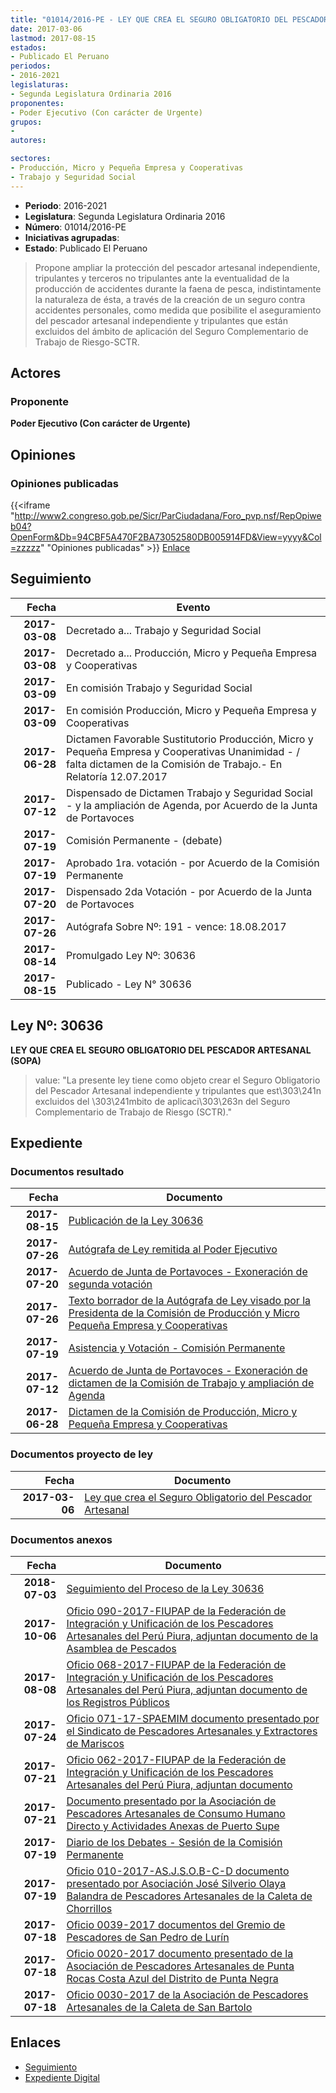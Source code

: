```yaml
---
title: "01014/2016-PE - LEY QUE CREA EL SEGURO OBLIGATORIO DEL PESCADOR ARTESANAL"
date: 2017-03-06
lastmod: 2017-08-15
estados:
- Publicado El Peruano
periodos:
- 2016-2021
legislaturas:
- Segunda Legislatura Ordinaria 2016
proponentes:
- Poder Ejecutivo (Con carácter de Urgente)
grupos:
- 
autores:

sectores:
- Producción, Micro y Pequeña Empresa y Cooperativas
- Trabajo y Seguridad Social
---
```

- **Periodo**: 2016-2021
- **Legislatura**: Segunda Legislatura Ordinaria 2016
- **Número**: 01014/2016-PE
- **Iniciativas agrupadas**: 
- **Estado**: Publicado El Peruano

> Propone ampliar la protección del pescador artesanal independiente, tripulantes y terceros no tripulantes ante la eventualidad de la producción de accidentes durante la faena de pesca, indistintamente la naturaleza de ésta, a través de la creación de un seguro contra accidentes personales, como medida que posibilite el aseguramiento del pescador artesanal independiente y tripulantes que están excluidos del ámbito de aplicación del Seguro Complementario de Trabajo de Riesgo-SCTR.


## Actores

### Proponente

**Poder Ejecutivo (Con carácter de Urgente)**

## Opiniones

### Opiniones publicadas

{{<iframe "http://www2.congreso.gob.pe/Sicr/ParCiudadana/Foro_pvp.nsf/RepOpiweb04?OpenForm&Db=94CBF5A470F2BA73052580DB005914FD&View=yyyy&Col=zzzzz" "Opiniones publicadas" >}}
[Enlace](http://www2.congreso.gob.pe/Sicr/ParCiudadana/Foro_pvp.nsf/RepOpiweb04?OpenForm&Db=94CBF5A470F2BA73052580DB005914FD&View=yyyy&Col=zzzzz)


## Seguimiento

| Fecha | Evento |
|------:|--------|
| **2017-03-08** | Decretado a... Trabajo y Seguridad Social |
| **2017-03-08** | Decretado a... Producción, Micro y Pequeña Empresa y Cooperativas |
| **2017-03-09** | En comisión Trabajo y Seguridad Social |
| **2017-03-09** | En comisión Producción, Micro y Pequeña Empresa y Cooperativas |
| **2017-06-28** | Dictamen Favorable Sustitutorio Producción, Micro y Pequeña Empresa y Cooperativas Unanimidad - / falta dictamen de la Comisión de Trabajo.- En Relatoría 12.07.2017 |
| **2017-07-12** | Dispensado de Dictamen Trabajo y Seguridad Social - y la ampliación de Agenda, por Acuerdo de la Junta de Portavoces |
| **2017-07-19** | Comisión Permanente - (debate) |
| **2017-07-19** | Aprobado 1ra. votación - por Acuerdo de la Comisión Permanente |
| **2017-07-20** | Dispensado 2da Votación - por Acuerdo de la Junta de Portavoces |
| **2017-07-26** | Autógrafa Sobre Nº: 191 - vence: 18.08.2017 |
| **2017-08-14** | Promulgado Ley Nº: 30636 |
| **2017-08-15** | Publicado - Ley N° 30636 |

## Ley Nº: 30636

**LEY QUE CREA EL SEGURO OBLIGATORIO DEL PESCADOR ARTESANAL (SOPA)**

> value: "La presente ley tiene como objeto crear el Seguro Obligatorio del Pescador Artesanal independiente y tripulantes que est\303\241n excluidos del \303\241mbito de aplicaci\303\263n del Seguro Complementario de Trabajo de Riesgo (SCTR)."


## Expediente

### Documentos resultado

| Fecha | Documento |
|------:|-----------|
| **2017-08-15** | [Publicación de la Ley 30636](http://www.leyes.congreso.gob.pe/Documentos/2016_2021/ADLP/Normas_Legales/30636-LEY.pdf) |
| **2017-07-26** | [Autógrafa de Ley remitida al Poder Ejecutivo](http://www.leyes.congreso.gob.pe/Documentos/2016_2021/ADLP/Texto_Aprobado/AU0101420170726.pdf) |
| **2017-07-20** | [Acuerdo de Junta de Portavoces - Exoneración de segunda votación](http://www.leyes.congreso.gob.pe/Documentos/2016_2021/Acuerdos/Junta_Portavoces/AJP0101420170720.pdf) |
| **2017-07-26** | [Texto borrador de la Autógrafa de Ley visado por la Presidenta de la Comisión de Producción y Micro Pequeña Empresa y Cooperativas](http://www.leyes.congreso.gob.pe/Documentos/2016_2021/Texto_Borrador_de_Autografa/BAU0101420170726.pdf) |
| **2017-07-19** | [Asistencia y Votación - Comisión Permanente](http://www.leyes.congreso.gob.pe/Documentos/2016_2021/Asistencia_y_Votacion/Proyectos_de_Ley/AVCP0101420170719.pdf) |
| **2017-07-12** | [Acuerdo de Junta de Portavoces - Exoneración de dictamen de la Comisión de Trabajo y ampliación de Agenda](http://www.leyes.congreso.gob.pe/Documentos/2016_2021/Acuerdos/Junta_Portavoces/AJP0101420170712.pdf) |
| **2017-06-28** | [Dictamen de la Comisión de Producción, Micro y Pequeña Empresa y Cooperativas](http://www.leyes.congreso.gob.pe/Documentos/2016_2021/Dictamenes/Proyectos_de_Ley/01014DC18MAY20170628..pdf) |

### Documentos proyecto de ley

| Fecha | Documento |
|------:|-----------|
| **2017-03-06** | [Ley que crea el Seguro Obligatorio del Pescador Artesanal](http://www.leyes.congreso.gob.pe/Documentos/2016_2021/Proyectos_de_Ley_y_de_Resoluciones_Legislativas/PL0101420170306..pdf) |

### Documentos anexos

| Fecha | Documento |
|------:|-----------|
| **2018-07-03** | [Seguimiento del Proceso de la Ley 30636](http://www.leyes.congreso.gob.pe/Documentos/2016_2021/Seguimiento_de_Proyectos_de_Ley/01014PL20180703.pdf) |
| **2017-10-06** | [Oficio 090-2017-FIUPAP de la Federación de Integración y Unificación de los Pescadores Artesanales del Perú Piura, adjuntan documento de la Asamblea de Pescados](http://www.leyes.congreso.gob.pe/Documentos/2016_2021/Oficios/Otras_Instituciones/OFICIO-090-2017-FIUPAP.pdf) |
| **2017-08-08** | [Oficio 068-2017-FIUPAP de la Federación de Integración y Unificación de los Pescadores Artesanales del Perú Piura, adjuntan documento de los Registros Públicos](http://www.leyes.congreso.gob.pe/Documentos/2016_2021/Oficios/Otras_Instituciones/OFICIO-068-2017-FIUPAP.pdf) |
| **2017-07-24** | [Oficio 071-17-SPAEMIM documento presentado por el Sindicato de Pescadores Artesanales y Extractores de Mariscos](http://www.leyes.congreso.gob.pe/Documentos/2016_2021/Oficios/Otras_Instituciones/OFICIO-071-17-SPAEMIM.pdf) |
| **2017-07-21** | [Oficio 062-2017-FIUPAP de la Federación de Integración y Unificación de los Pescadores Artesanales del Perú Piura, adjuntan documento](http://www.leyes.congreso.gob.pe/Documentos/2016_2021/Oficios/Otras_Instituciones/OFICIO-062-2017-FIUPAP.pdf) |
| **2017-07-21** | [Documento presentado por la Asociación de Pescadores Artesanales de Consumo Humano Directo y Actividades Anexas de Puerto Supe](http://www.leyes.congreso.gob.pe/Documentos/2016_2021/Oficios/Otras_Instituciones/DOCUMENTO-01014.pdf) |
| **2017-07-19** | [Diario de los Debates - Sesión de la Comisión Permanente](http://www2.congreso.gob.pe/Sicr/DiarioDebates/Publicad.nsf/SesionesPleno/05256D6E0073DFE905258163000BD65B/$FILE/PER-2016-14.pdf) |
| **2017-07-19** | [Oficio 010-2017-AS.J.S.O.B-C-D documento presentado por Asociación José Silverio Olaya Balandra de Pescadores Artesanales de la Caleta de Chorrillos](http://www.leyes.congreso.gob.pe/Documentos/2016_2021/Oficios/Otras_Instituciones/OFICIO-010-2017-AS.J.S.O.B.-C-D.pdf) |
| **2017-07-18** | [Oficio 0039-2017 documentos del Gremio de Pescadores de San Pedro de Lurín](http://www.leyes.congreso.gob.pe/Documentos/2016_2021/Oficios/Otras_Instituciones/OFICIO-0039-2017.pdf) |
| **2017-07-18** | [Oficio 0020-2017 documento presentado de la Asociación de Pescadores Artesanales de Punta Rocas Costa Azul del Distrito de Punta Negra](http://www.leyes.congreso.gob.pe/Documentos/2016_2021/Oficios/Otras_Instituciones/OFICIO-0020-2017.pdf) |
| **2017-07-18** | [Oficio 0030-2017 de la Asociación de Pescadores Artesanales de la Caleta de San Bartolo](http://www.leyes.congreso.gob.pe/Documentos/2016_2021/Oficios/Otras_Instituciones/OFICIO-0030-2017.pdf) |

## Enlaces

- [Seguimiento](http://www2.congreso.gob.pe/Sicr/TraDocEstProc/CLProLey2016.nsf/f7fff46988ca05b1052578e100829cc7/54dfa80bfadbc3ac052580db0056c2e5?OpenDocument)
- [Expediente Digital](http://www2.congreso.gob.pe/Sicr/TraDocEstProc/Expvirt_2011.nsf/visbusqptramdoc1621/01014?opendocument)

